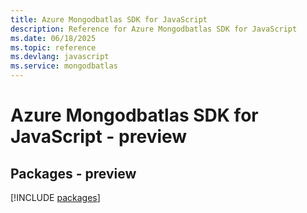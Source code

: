 ```yaml
---
title: Azure Mongodbatlas SDK for JavaScript
description: Reference for Azure Mongodbatlas SDK for JavaScript
ms.date: 06/18/2025
ms.topic: reference
ms.devlang: javascript
ms.service: mongodbatlas
---
```

# Azure Mongodbatlas SDK for JavaScript - preview
## Packages - preview
[!INCLUDE [packages](mongodbatlas-index.md)]